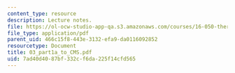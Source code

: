 ```yaml
---
content_type: resource
description: Lecture notes.
file: https://ol-ocw-studio-app-qa.s3.amazonaws.com/courses/16-050-thermal-energy-fall-2002/7ad40d4087bf332cf6da225f14cfd565_03_part1a_to_CMS.pdf
file_type: application/pdf
parent_uid: 466c15f8-443e-3132-efa9-da0116092852
resourcetype: Document
title: 03_part1a_to_CMS.pdf
uid: 7ad40d40-87bf-332c-f6da-225f14cfd565
---
```

